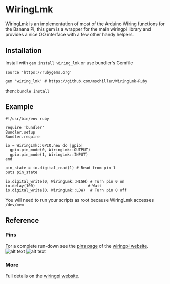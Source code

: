 # WiringLmk
WiringLmk is an implementation of most of the Arduino Wiring functions for the Banana Pi, this gem is a wrapper for the main wiringpi library and provides a nice OO interface with a few other handy helpers.

## Installation
Install with `gem install wiring_lmk` or use bundler's Gemfile
```
source 'https://rubygems.org'

gem 'wiring_lmk' # https://github.com/mschiller/WiringLmk-Ruby
```
then: `bundle install`

## Example
```
#!/usr/bin/env ruby

require 'bundler'
Bundler.setup
Bundler.require

io = WiringLmk::GPIO.new do |gpio|
  gpio.pin_mode(0, WiringLmk::OUTPUT)
  gpio.pin_mode(1, WiringLmk::INPUT)
end

pin_state = io.digital_read(1) # Read from pin 1
puts pin_state

io.digital_write(0, WiringLmk::HIGH) # Turn pin 0 on
io.delay(100)                       # Wait
io.digital_write(0, WiringLmk::LOW)  # Turn pin 0 off
```
You will need to run your scripts as root because WiringLmk accesses `/dev/mem`

## Reference

### Pins
For a complete run-down see the [pins page](http://wiringpi.com/pins/) of the [wiringpi website](http://wiringpi.com/).
![alt text](http://wiringpi.com/wp-content/uploads/2013/03/gpio1.png "The main GPIO connector")
![alt text](http://wiringpi.com/wp-content/uploads/2013/03/gpio21.png "The secondary GPIO connector")

### More
Full details on the [wiringpi website](http://wiringpi.com/).
